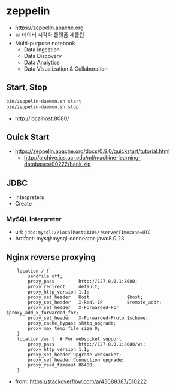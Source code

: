 # zeppelin
- https://zeppelin.apache.org
- 📊 데이터 시각화 플랫폼 제플린
- Multi-purpose notebook
  - Data Ingestion
  - Data Discovery
  - Data Analytics
  - Data Visualization & Collaboration

## Start, Stop
```sh
bin/zeppelin-daemon.sh start
bin/zeppelin-daemon.sh stop
```

- http://localhost:8080/

## Quick Start
- https://zeppelin.apache.org/docs/0.9.0/quickstart/tutorial.html
  - http://archive.ics.uci.edu/ml/machine-learning-databases/00222/bank.zip

## JDBC
- Interpreters
- Create

### MySQL Interpreter
- url: `jdbc:mysql://localhost:3306/?serverTimezone=UTC`
- Artifact: mysql:mysql-connector-java:8.0.23

## Nginx reverse proxying
```
    location / {
        sendfile off;
        proxy_pass         http://127.0.0.1:8080;
        proxy_redirect     default;
        proxy_http_version 1.1;
        proxy_set_header   Host              $host;
        proxy_set_header   X-Real-IP         $remote_addr;
        proxy_set_header   X-Forwarded-For   $proxy_add_x_forwarded_for;
        proxy_set_header   X-Forwarded-Proto $scheme;
        proxy_cache_bypass $http_upgrade;
        proxy_max_temp_file_size 0;
    }
    location /ws {  # For websocket support
        proxy_pass         http://127.0.0.1:8080/ws;
        proxy_http_version 1.1;
        proxy_set_header Upgrade websocket;
        proxy_set_header Connection upgrade;
        proxy_read_timeout 86400;
    }
```
- from: https://stackoverflow.com/a/43688387/510222
